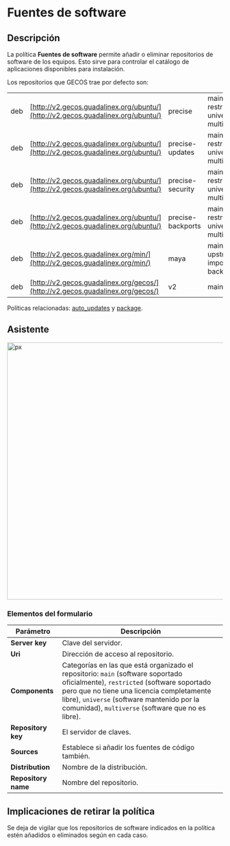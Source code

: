 # Fuentes de software #

## Descripción ##

La política **Fuentes de software** permite añadir o eliminar repositorios de software de los equipos. Esto sirve para controlar el catálogo de aplicaciones disponibles para instalación.

Los repositorios que GECOS trae por defecto son:

|||||
| ------------ | ------------ | ------------ | ------------ |
| deb | [http://v2.gecos.guadalinex.org/ubuntu/](http://v2.gecos.guadalinex.org/ubuntu/) | precise | main restricted universe multiverse |
| deb | [http://v2.gecos.guadalinex.org/ubuntu/](http://v2.gecos.guadalinex.org/ubuntu/) | precise-updates | main restricted universe multiverse |
| deb | [http://v2.gecos.guadalinex.org/ubuntu/](http://v2.gecos.guadalinex.org/ubuntu/) | precise-security | main restricted universe multiverse |
| deb | [http://v2.gecos.guadalinex.org/ubuntu/](http://v2.gecos.guadalinex.org/ubuntu/) | precise-backports | main restricted universe multiverse |
| deb | [http://v2.gecos.guadalinex.org/min/](http://v2.gecos.guadalinex.org/min/) | maya | main upstream import backport |
| deb | [http://v2.gecos.guadalinex.org/gecos/](http://v2.gecos.guadalinex.org/gecos/) | v2 | main |

Políticas relacionadas: [auto_updates](https://github.com/gecos-team/gecos-doc/wiki/politicasReglas) y [package](https://github.com/gecos-team/gecos-doc/wiki/politicas#Package).

## Asistente ##

<img src="/gecos-team/gecos-doc/wiki/images/gecoscc/politicas/gecoscc-softwaresources.png" width="600" alt="px">

### Elementos del formulario ###

|  Parámetro  | Descripción |
| ----------- | ------------|
| **Server key** | Clave del servidor. |
| **Uri** | Dirección de acceso al repositorio. |
| **Components** | Categorías en las que está organizado el repositorio: `main` (software soportado oficialmente), `restricted` (software soportado pero que no tiene una licencia completamente libre), `universe` (software mantenido por la comunidad), `multiverse` (software que no es libre). |
| **Repository key** | El servidor de claves. |
| **Sources** | Establece si añadir los fuentes de código también. |
| **Distribution** | Nombre de la distribución. |
| **Repository name** | Nombre del repositorio. |

## Implicaciones de retirar la política ##

Se deja de vigilar que los repositorios de software indicados en la política estén añadidos o eliminados según en cada caso.
